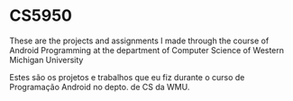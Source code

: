 # CS5950
These are the projects and assignments I made through the course of Android Programming at the department of Computer Science of Western Michigan University

Estes são os projetos e trabalhos que eu fiz durante o curso de Programação Android no depto. de CS da WMU.
